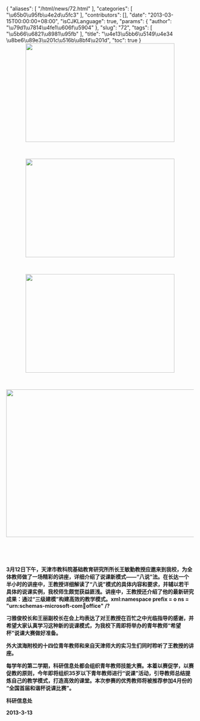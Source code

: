 {
    "aliases": [
        "/html/news/72.html"
    ],
    "categories": [
        "\u65b0\u95fb\u4e2d\u5fc3"
    ],
    "contributors": [],
    "date": "2013-03-15T00:00:00+08:00",
    "isCJKLanguage": true,
    "params": {
        "author": "\u79d1\u7814\u4fe1\u606f\u5904"
    },
    "slug": "72",
    "tags": [
        "\u5b66\u6821\u8981\u95fb"
    ],
    "title": "\u4e13\u5bb6\u5149\u4e34 \u8be6\u89e3\u201c\u516b\u8bf4\u201d",
    "toc": true
}
**<img
    src="https://cdn.tfls.online/mirror/full/8dac6d00b92fd66728156f2b5c76383bce1671df.jpg"
    style="display:block;margin-left:auto;margin-right:auto;"
    decoding="async"
    fetchpriority="auto"
    loading="lazy"
    height="265"
    width="400"
/>**

 

**<img
    src="https://cdn.tfls.online/mirror/full/6fbbd76ac7bd1876b20183433abc25eeef05637c.jpg"
    style="display:block;margin-left:auto;margin-right:auto;"
    decoding="async"
    fetchpriority="auto"
    loading="lazy"
    height="265"
    width="400"
/>**

 

**<img
    src="https://cdn.tfls.online/mirror/full/7e8325977db313cd0bca1862db5c3482891ad295.jpg"
    style="display:block;margin-left:auto;margin-right:auto;"
    decoding="async"
    fetchpriority="auto"
    loading="lazy"
    height="265"
    width="400"
/>**

 

**<img
    src="https://cdn.tfls.online/mirror/full/98e67b539ad6e563edb8b4d2acfdc4ca35bbe131.jpg"
    style="display:block;margin-left:auto;margin-right:auto;"
    decoding="async"
    fetchpriority="auto"
    loading="lazy"
    height="397"
    width="600"
/>**

 

 

**3月12日下午，天津市教科院基础教育研究所所长王敏勤教授应邀来到我校，为全体教师做了一场精彩的讲座，详细介绍了说课新模式——“八说”法。在长达一个半小时的讲座中，王教授详细解读了“八说”模式的具体内容和要求，并辅以若干具体的说课实例，我校师生颇觉获益匪浅。讲座中，王教授还介绍了他的最新研究成果：通过“三级建模”构建高效的教学模式。xml:namespace prefix = o ns = "urn:schemas-microsoft-com:office:office" /?**

**刁雅俊校长和王丽副校长在会上均表达了对王教授在百忙之中光临指导的感谢，并希望大家认真学习这种新的说课模式，为我校下周即将举办的青年教师“希望杯”说课大赛做好准备。**

**外大滨海附校的十四位青年教师和来自天津师大的实习生们同时聆听了王教授的讲座。**

**每学年的第二学期，科研信息处都会组织青年教师技能大赛。本着以赛促学，以赛促教的原则，今年即将组织35岁以下青年教师进行“说课”活动，引导教师总结提炼自己的教学模式，打造高效的课堂。本次参赛的优秀教师将被推荐参加4月份的 “全国首届和谐杯说课比赛”。**

**科研信息处**

**2013-3-13**

